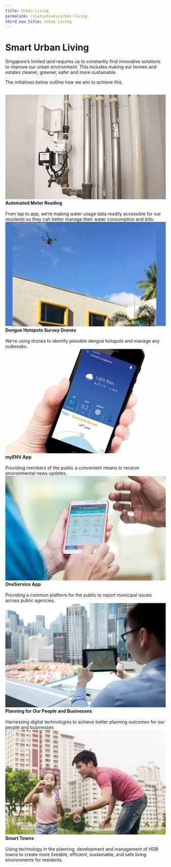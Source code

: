 ```yaml
---
title: Urban Living
permalink: /initiatives/urban-living
third_nav_title: Urban Living
---
```

# Smart Urban Living

Singapore’s limited land requires us to constantly find innovative solutions to improve our urban environment. This includes making our homes and estates cleaner, greener, safer and more sustainable.

The initiatives below outline how we aim to achieve this.

<br>
<div class="row">  
  <div class="column-c"> 
    <a href="/initiatives/urban-living/amr"><img src="/images/initiatives/overview-pages/amr-trial.png"></a><br>
    <div class="header"><b>Automated Meter Reading</b></div><br>
    <div class="para">From tap to app, we’re making water usage data readily accessible for our residents so they can better manage their water consumption and bills.</div>
  </div>
   <div class="column-c"> 
    <a href="/initiatives/urban-living/dengue-hotspots-survey-drones"><img src="/images/initiatives/overview-pages/dengue-survey-drones.png"></a><br>
     <div class="header"><b>Dengue Hotspots Survey Drones</b></div><br>
    <div class="para">We’re using drones to identify possible dengue hotspots and manage any outbreaks.</div>
  </div>
  <div class="column-c">  
    <a href="/initiatives/urban-living/myenv-app"><img src="/images/initiatives/overview-pages/myenv-app.png"></a><br>
    <div class="header"><b>myENV App</b></div><br>
    <div class="para">Providing members of the public a convenient means to receive environmental news updates.</div>
  </div>     
</div>
<div class="row">  
  <div class="column-c"> 
    <a href="/initiatives/urban-living/oneservice-app"><img src="/images/initiatives/overview-pages/oneservice-app.png"></a><br>
    <div class="header"><b>OneService App</b></div><br>
    <div class="para">Providing a common platform for the public to report municipal issues across public agencies.</div>
  </div>
	 <div class="column-c"> 
    <a href="/initiatives/urban-living/urban-planning"><img src="/images/initiatives/overview-pages/planning-people-businesses.png"></a><br>
     <div class="header"><b>Planning for Our People and Businesses</b></div><br>
    <div class="para">Harnessing digital technologies to achieve better planning outcomes for our people and businesses</div>
	</div>
  <div class="column-c"> 
   <a href="/initiatives/urban-living/smart-towns"><img src="/images/initiatives/overview-pages/smart-towns.png"></a><br>
    <div class="header"><b>Smart Towns</b></div><br>
    <div class="para">Using technology in the planning, development and management of HDB towns to create more liveable, efficient, sustainable, and safe living environments for residents.</div>
</div></div>